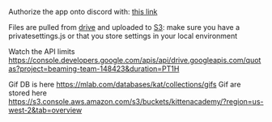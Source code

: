 Authorize the app onto discord with:
[this link](https://discordapp.com/oauth2/authorize?client_id=222853207687299073&scope=bot&permissions=0x00032814)

Files are pulled from [drive](https://drive.google.com/drive/folders/0BwoBPbVKwbI9TUdFSG0yRjh5UTQ) and uploaded to [S3](http://console.aws.amazon.com/s3/buckets/kittenacademy): 
make sure you have a privatesettings.js or that you store settings in your local environment

Watch the API limits https://console.developers.google.com/apis/api/drive.googleapis.com/quotas?project=beaming-team-148423&duration=PT1H

Gif DB is here https://mlab.com/databases/kat/collections/gifs
Gif are stored here https://s3.console.aws.amazon.com/s3/buckets/kittenacademy/?region=us-west-2&tab=overview	